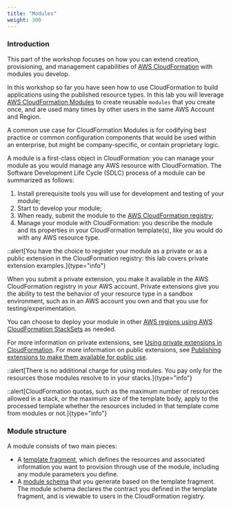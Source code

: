 ```yaml
---
title: "Modules"
weight: 300
---
```


### Introduction

This part of the workshop focuses on how you can extend creation, provisioning, and management capabilities of [AWS CloudFormation](https://aws.amazon.com/cloudformation/) with modules you develop.

In this workshop so far you have seen how to use CloudFormation to build applications using the published resource types. In this lab you will leverage [AWS CloudFormation Modules](https://docs.aws.amazon.com/AWSCloudFormation/latest/UserGuide/modules.html) to create reusable `modules` that you create once, and are used many times by other users in the same AWS Account and Region.

A common use case for CloudFormation Modules is for codifying best practice or common configuration components that would be used within an enterprise, but might be company-specific, or contain proprietary logic.

A module is a first-class object in CloudFormation: you can manage your module as you would manage any AWS resource with CloudFormation. The Software Development Life Cycle (SDLC) process of a module can be summarized as follows:

1. Install prerequisite tools you will use for development and testing of your module;
2. Start to develop your module;
3. When ready, submit the module to the [AWS CloudFormation registry](https://docs.aws.amazon.com/AWSCloudFormation/latest/UserGuide/registry.html);
4. Manage your module with CloudFormation: you describe the module and its properties in your CloudFormation template(s), like you would do with any AWS resource type.

::alert[You have the choice to register your module as a private or as a public extension in the CloudFormation registry: this lab covers private extension examples.]{type="info"}

When you submit a private extension, you make it available in the AWS CloudFormation registry in your AWS account. Private extensions give you the ability to test the behavior of your resource type in a sandbox environment, such as in an AWS account you own and that you use for testing/experimentation.

You can choose to deploy your module in other [AWS regions using AWS CloudFormation StackSets](https://docs.aws.amazon.com/cloudformation-cli/latest/userguide/publish-extension-stacksets.html) as needed.

For more information on private extensions, see [Using private extensions in CloudFormation](https://docs.aws.amazon.com/AWSCloudFormation/latest/UserGuide/registry-register.html). For more information on public extensions, see [Publishing extensions to make them available for public use](https://docs.aws.amazon.com/cloudformation-cli/latest/userguide/publish-extension.html).

::alert[There is no additional charge for using modules. You pay only for the resources those modules resolve to in your stacks.]{type="info"}

::alert[CloudFormation quotas, such as the maximum number of resources allowed in a stack, or the maximum size of the template body, apply to the processed template whether the resources included in that template come from modules or not.]{type="info"}

### Module structure

A module consists of two main pieces:

* A [template fragment](https://docs.aws.amazon.com/cloudformation-cli/latest/userguide/modules-structure.html#modules-template-fragment), which defines the resources and associated information you want to provision through use of the module, including any module parameters you define.
* A [module schema](https://docs.aws.amazon.com/cloudformation-cli/latest/userguide/modules-structure.html#modules-schema) that you generate based on the template fragment. The module schema declares the contract you defined in the template fragment, and is viewable to users in the CloudFormation registry.
